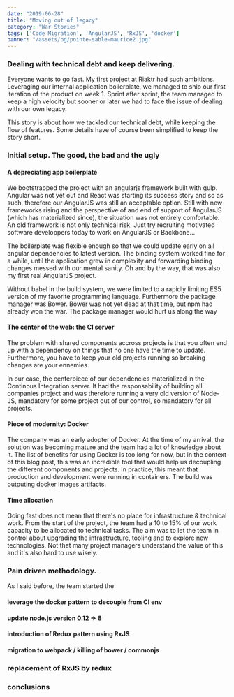 ```yaml
---
date: "2019-06-28"
title: "Moving out of legacy"
category: "War Stories"
tags: ['Code Migration', 'AngularJS', 'RxJS', 'docker']
banner: "/assets/bg/pointe-sable-maurice2.jpg"
---
```


### Dealing with technical debt and keep delivering.

Everyone wants to go fast. My first project at Riaktr had such ambitions. Leveraging our internal application boilerplate, we managed to ship our first iteration of the product on week 1. Sprint after sprint, the team managed to keep a high velocity but sooner or later we had to face the issue of dealing with our own legacy.

This story is about how we tackled our technical debt, while keeping the flow of features. Some details have of course been simplified to keep the story short.

### Initial setup. The good, the bad and the ugly

#### A depreciating app boilerplate

We bootstrapped the project with an angularjs framework built with gulp. Angular was not yet out and React was starting its success story and so as such, therefore our AngularJS was still an acceptable option. Still with new frameworks rising and the perspective of and end of support of AngularJS (which has materialized since), the situation was not entirely comfortable. An old framework is not only technical risk. Just try recruiting motivated software developpers today to work on AngularJS or Backbone...

The boilerplate was flexible enough so that we could update early on all angular dependencies to latest version. The binding system worked fine for a while, until the application grew in complexity and forwarding binding changes messed with our mental sanity. Oh and by the way, that was also my first real AngularJS project.

Without babel in the build system, we were limited to a rapidly limiting ES5 version of my favorite programming language. Furthermore the package manager was Bower. Bower was not yet dead at that time, but npm had already won the war. The package manager would hurt us along the way

#### The center of the web: the CI server

The problem with shared components accross projects is that you often end up with a dependency on things that no one have the time to update. Furthermore, you have to keep your old projects running so breaking changes are your ennemies.

In our case, the centerpiece of our dependencies materialized in the Continous Integration server. It had the responsability of building all companies project and was therefore running a very old version of Node-JS, mandatory for some project out of our control, so mandatory for all projects.

#### Piece of modernity: Docker

The company was an early adopter of Docker. At the time of my arrival, the solution was becoming mature and the team had a lot of knowledge about it. The list of benefits for using Docker is too long for now, but in the context of this blog post, this was an incredible tool that would help us decoupling the different components and projects. In practice, this meant that production and development were running in containers. The build was outputing docker images artifacts.

#### Time allocation

Going fast does not mean that there's no place for infrastructure & technical work. From the start of the project, the team had a 10 to 15% of our work capacity to be allocated to technical tasks. The aim was to let the team in control about upgrading the infrastructure, tooling and to explore new technologies.
Not that many project managers understand the value of this and it's also hard to use wisely.

### Pain driven methodology.

As I said before, the team started the 

#### leverage the docker pattern to decouple from CI env

#### update node.js version 0.12 => 8

#### introduction of Redux pattern using RxJS

#### migration to webpack / killing of bower / commonjs

### replacement of RxJS by redux

### conclusions





